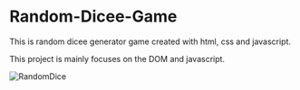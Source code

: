 # Random-Dicee-Game
This is random dicee generator game created with html, css and javascript.

This project is mainly focuses on the DOM and javascript.

![RandomDice](https://github.com/git-om/Random-Dicee-Game/assets/137379875/6477090a-99ac-4581-ac48-009e3117c9b1)

